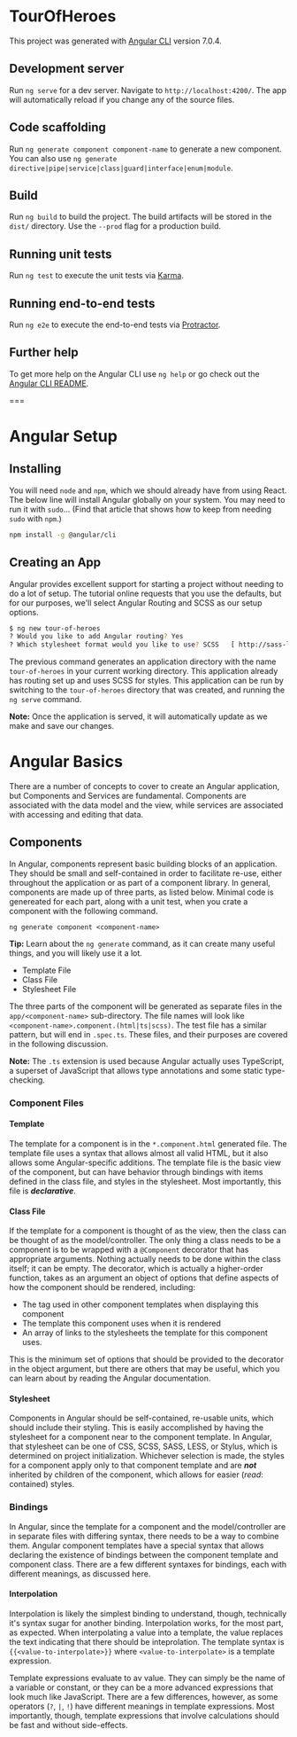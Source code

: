 # TourOfHeroes

This project was generated with [Angular CLI](https://github.com/angular/angular-cli) version 7.0.4.

## Development server

Run `ng serve` for a dev server. Navigate to `http://localhost:4200/`. The app will automatically reload if you change any of the source files.

## Code scaffolding

Run `ng generate component component-name` to generate a new component. You can also use `ng generate directive|pipe|service|class|guard|interface|enum|module`.

## Build

Run `ng build` to build the project. The build artifacts will be stored in the `dist/` directory. Use the `--prod` flag for a production build.

## Running unit tests

Run `ng test` to execute the unit tests via [Karma](https://karma-runner.github.io).

## Running end-to-end tests

Run `ng e2e` to execute the end-to-end tests via [Protractor](http://www.protractortest.org/).

## Further help

To get more help on the Angular CLI use `ng help` or go check out the [Angular CLI README](https://github.com/angular/angular-cli/blob/master/README.md).

===

# Angular Setup

## Installing
You will need `node` and `npm`, which we should already have from using React. The below line will install Angular globally on your system. You may need to run it with `sudo`... (Find that article that shows how to keep from needing `sudo` with `npm`.)

```bash
npm install -g @angular/cli
```

## Creating an App
Angular provides excellent support for starting a project without needing to do a lot of setup. The tutorial online requests that you use the defaults, but for our purposes, we'll select Angular Routing and SCSS as our setup options.

```bash
$ ng new tour-of-heroes
? Would you like to add Angular routing? Yes
? Which stylesheet format would you like to use? SCSS   [ http://sass-lang.com   ]
```

The previous command generates an application directory with the name `tour-of-heroes` in your current working directory. This application already has routing set up and uses SCSS for styles. This application can be run by switching to the `tour-of-heroes` directory that was created, and running the `ng serve` command.

**Note:** Once the application is served, it will automatically update as we make and save our changes.

# Angular Basics
There are a number of concepts to cover to create an Angular application, but Components and Services are fundamental. Components are associated with the data model and the view, while services are associated with accessing and editing that data.

## Components
In Angular, components represent basic building blocks of an application. They should be small and self-contained in order to facilitate re-use, either throughout the application or as part of a component library. In general, components are made up of three parts, as listed below. Minimal code is genereated for each part, along with a unit test, when you crate a component with the following command.


```
ng generate component <component-name>
```

**Tip:** Learn about the `ng generate` command, as it can create many useful things, and you will likely use it a lot.

* Template File
* Class File
* Stylesheet File

The three parts of the component will be generated as separate files in the `app/<component-name>` sub-directory. The file names will look like `<component-name>.component.(html|ts|scss)`. The test file has a similar pattern, but will end in `.spec.ts`. These files, and their purposes are covered in the following discussion.

**Note:** The `.ts` extension is used because Angular actually uses TypeScript, a superset of JavaScript that allows type annotations and some static type-checking.

### Component Files
#### Template
The template for a component is in the `*.component.html` generated file. The template file uses a syntax that allows almost all valid HTML, but it also allows some Angular-specific additions. The template file is the basic view of the component, but can have behavior through bindings with items defined in the class file, and styles in the stylesheet. Most importantly, this file is **_declarative_**.

#### Class File
If the template for a component is thought of as the view, then the class can be thought of as the model/controller. The only thing a class needs to be a component is to be wrapped with a `@Component` decorator that has appropriate arguments. Nothing actually needs to be done within the class itself; it can be empty. The decorator, which is actually a higher-order function, takes as an argument an object of options that define aspects of how the component should be rendered, including:

* The tag used in other component templates when displaying this component
* The template this component uses when it is rendered
* An array of links to the stylesheets the template for this component uses.

This is the minimum set of options that should be provided to the decorator in the object argument, but there are others that may be useful, which you can learn about by reading the Angular documentation.

#### Stylesheet
Components in Angular should be self-contained, re-usable units, which should include their styling. This is easily accomplished by having the stylesheet for a component near to the component template. In Angular, that stylesheet can be one of CSS, SCSS, SASS, LESS, or Stylus, which is determined on project initialization. Whichever selection is made, the styles for a component apply only to that component template and are _**not**_ inherited by children of the component, which allows for easier (_read_: contained) styles.

### Bindings
In Angular, since the template for a component and the model/controller are in separate files with differing syntax, there needs to be a way to combine them. Angular component templates have a special syntax that allows declaring the existence of bindings between the component template and component class. There are a few different syntaxes for bindings, each with different meanings, as discussed here.

#### Interpolation

Interpolation is likely the simplest binding to understand, though, technically it's syntax sugar for another binding. Interpolation works, for the most part, as expected. When interpolating a value into a template, the value replaces the text indicating that there should be inteprolation. The template syntax is `{{<value-to-interpolate>}}` where `<value-to-interpolate>` is a template expression.

Template expressions evaluate to av value. They can simply be the name of a variable or constant, or they can be a more advanced expressions that look much like JavaScript. There are a few differences, however, as some operators (`?`, `|`, `!`) have different meanings in template expressions. Most importantly, though, template expressions that involve calculations should be fast and without side-effects.
